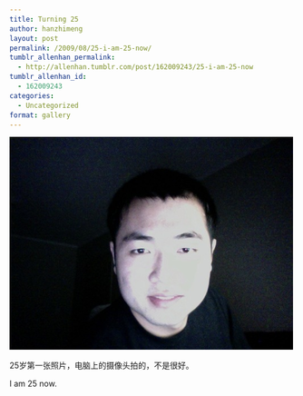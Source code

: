 ```yaml
---
title: Turning 25
author: hanzhimeng
layout: post
permalink: /2009/08/25-i-am-25-now/
tumblr_allenhan_permalink:
  - http://allenhan.tumblr.com/post/162009243/25-i-am-25-now
tumblr_allenhan_id:
  - 162009243
categories:
  - Uncategorized
format: gallery
---
```

[<img class="alignnone size-full wp-image-451" alt="vv8tkg8GUr305s4gXha6T49Zo1_" src="/images/uploads/2013/03/vv8tkg8GUr305s4gXha6T49Zo1_.jpg" width="500" height="375" />][1]

25岁第一张照片，电脑上的摄像头拍的，不是很好。

I am 25 now.

 [1]: /images/uploads/2013/03/vv8tkg8GUr305s4gXha6T49Zo1_.jpg
